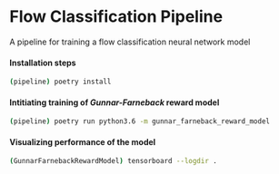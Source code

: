 # Flow Classification Pipeline
A pipeline for training a flow classification neural network model

#### Installation steps
```bash
(pipeline) poetry install
```

#### Intitiating training of <i>Gunnar-Farneback</i> reward model
```bash
(pipeline) poetry run python3.6 -m gunnar_farneback_reward_model
```

#### Visualizing performance of the model
```bash
(GunnarFarnebackRewardModel) tensorboard --logdir .  
```
